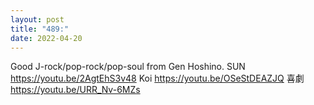 ```yaml
---
layout: post
title: "489:"
date: 2022-04-20
---
```


Good J-rock/pop-rock/pop-soul from Gen Hoshino.
 SUN
https://youtu.be/2AgtEhS3v48
 Koi
https://youtu.be/OSeStDEAZJQ
 喜劇
https://youtu.be/URR_Nv-6MZs
